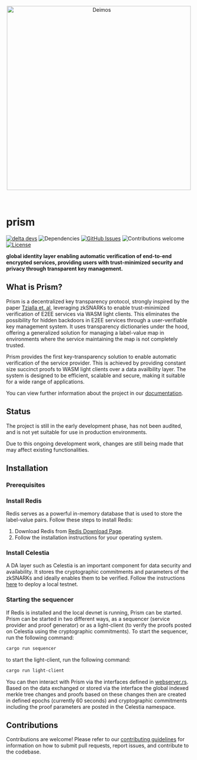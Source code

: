 <p align="center">
  <picture>
    <source srcset="./assets/prism-white.png.png" media="(prefers-color-scheme: dark)">
    <img src="./assets/prism-dark.png.png" alt="Deimos" width="500">
  </picture>
</p>
<br>

# prism

[![delta devs](https://img.shields.io/badge/building-in_stealth-0097FF)](https://deltadevs.xyz)
![Dependencies](https://img.shields.io/badge/dependencies-up%20to%20date-0097FF.svg)
[![GitHub Issues](https://img.shields.io/github/issues-raw/deltadevsde/transparency-dictionary?color=0097FF)](https://github.com/deltadevsde/transparency-dictionary/issues)
![Contributions welcome](https://img.shields.io/badge/contributions-welcome-0097FF.svg)
[![License](https://img.shields.io/badge/license-MIT-0097FF.svg)](https://opensource.org/licenses/MIT)

**global identity layer enabling automatic verification of end-to-end encrypted services, providing users with trust-minimized security and privacy through transparent key management.**

## What is Prism?

Prism is a decentralized key transparency protocol, strongly inspired by the paper [Tzialla et. al](https://eprint.iacr.org/2021/1263.pdf), leveraging zkSNARKs to enable trust-minimized verification of E2EE services via WASM light clients. This eliminates the possibility for hidden backdoors in E2EE services through a user-verifiable key management system. It uses transparency dictionaries under the hood, offering a generalized solution for managing a label-value map in environments where the service maintaining the map is not completely trusted.

Prism provides the first key-transparency solution to enable automatic verification of the service provider. This is achieved by providing constant size succinct proofs to WASM light clients over a data availbility layer. The system is designed to be efficient, scalable and secure, making it suitable for a wide range of applications.

You can view further information about the project in our [documentation](https://prism.deltadevs.xyz).

## Status

The project is still in the early development phase, has not been audited, and is not yet suitable for use in production environments.

Due to this ongoing development work, changes are still being made that may affect existing functionalities.

## Installation

### Prerequisites

### Install Redis

Redis serves as a powerful in-memory database that is used to store the label-value pairs. Follow these steps to install Redis:

1. Download Redis from [Redis Download Page](https://redis.io/download/).
2. Follow the installation instructions for your operating system.

### Install Celestia

A DA layer such as Celestia is an important component for data security and availability. It stores the cryptographic commitments and parameters of the zkSNARKs and ideally enables them to be verified. Follow the instructions [here](https://github.com/celestiaorg/apollo) to deploy a local testnet.

### Starting the sequencer

If Redis is installed and the local devnet is running, Prism can be started. Prism can be started in two different ways, as a sequencer (service provider and proof generator) or as a light-client (to verify the proofs posted on Celestia using the cryptographic commitments). To start the sequencer, run the following command:

```bash
cargo run sequencer
```

to start the light-client, run the following command:

```bash
cargo run light-client
```

You can then interact with Prism via the interfaces defined in [webserver.rs](https://github.com/deltadevsde/prism/blob/main/src/webserver.rs). Based on the data exchanged or stored via the interface the global indexed merkle tree changes and proofs based on these changes then are created in defined epochs (currently 60 seconds) and cryptographic commitments including the proof parameters are posted in the Celestia namespace.

## Contributions

Contributions are welcome! Please refer to our [contributing guidelines](CONTRIBUTING.md) for information on how to submit pull requests, report issues, and contribute to the codebase.
